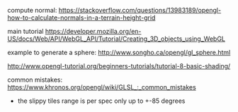 

compute normal:
https://stackoverflow.com/questions/13983189/opengl-how-to-calculate-normals-in-a-terrain-height-grid


main tutorial
https://developer.mozilla.org/en-US/docs/Web/API/WebGL_API/Tutorial/Creating_3D_objects_using_WebGL

example to generate a sphere:
http://www.songho.ca/opengl/gl_sphere.html

http://www.opengl-tutorial.org/beginners-tutorials/tutorial-8-basic-shading/

common mistakes:
https://www.khronos.org/opengl/wiki/GLSL_:_common_mistakes



* the slippy tiles range is per spec only up to +-85 degrees



